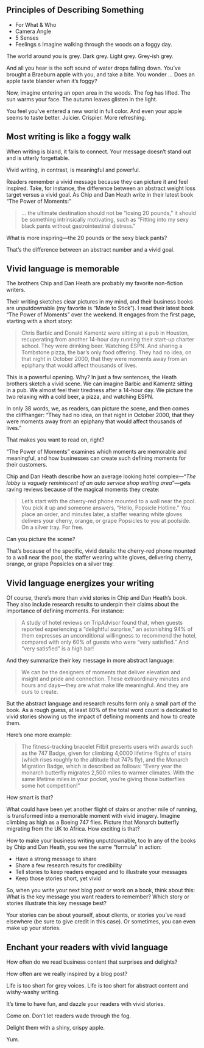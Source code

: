 ## Principles of Describing Something
- For What & Who
- Camera Angle
- 5 Senses
- Feelings
s
Imagine walking through the woods on a foggy day.

The world around you is grey. Dark grey. Light grey. Grey-ish grey.

And all you hear is the soft sound of water drops falling down. You’ve brought a Braeburn apple with you, and take a bite. You wonder … Does an apple taste blander when it’s foggy?

Now, imagine entering an open area in the woods. The fog has lifted. The sun warms your face. The autumn leaves glisten in the light.

You feel you’ve entered a new world in full color. And even your apple seems to taste better. Juicier. Crispier. More refreshing.

## Most writing is like a foggy walk
When writing is bland, it fails to connect. Your message doesn’t stand out and is utterly forgettable.

Vivid writing, in contrast, is meaningful and powerful.

Readers remember a vivid message because they can picture it and feel inspired. Take, for instance, the difference between an abstract weight loss target versus a vivid goal. As Chip and Dan Heath write in their latest book “The Power of Moments:”

> … the ultimate destination should not be “losing 20 pounds,” it should be something intrinsically motivating, such as “Fitting into my sexy black pants without gastrointestinal distress.”

What is more inspiring—the 20 pounds or the sexy black pants?

That’s the difference between an abstract number and a vivid goal.

## Vivid language is memorable
The brothers Chip and Dan Heath are probably my favorite non-fiction writers.

Their writing sketches clear pictures in my mind, and their business books are unputdownable (my favorite is “Made to Stick”). I read their latest book “The Power of Moments” over the weekend. It engages from the first page, starting with a short story:

> Chris Barbic and Donald Kamentz were sitting at a pub in Houston, recuperating from another 14-hour day running their start-up charter school. They were drinking beer. Watching ESPN. And sharing a Tombstone pizza, the bar’s only food offering. They had no idea, on that night in October 2000, that they were moments away from an epiphany that would affect thousands of lives.

This is a powerful opening. Why? In just a few sentences, the Heath brothers sketch a vivid scene. We can imagine Barbic and Kamentz sitting in a pub. We almost feel their tiredness after a 14-hour day. We picture the two relaxing with a cold beer, a pizza, and watching ESPN.

In only 38 words, we, as readers, can picture the scene, and then comes the cliffhanger: “They had no idea, on that night in October 2000, that they were moments away from an epiphany that would affect thousands of lives.”

That makes you want to read on, right?

“The Power of Moments” examines which moments are memorable and meaningful, and how businesses can create such defining moments for their customers.

Chip and Dan Heath describe how an average looking hotel complex—“*The lobby is vaguely reminiscent of an auto service shop waiting area*”—gets raving reviews because of the magical moments they create:

> Let’s start with the cherry-red phone mounted to a wall near the pool. You pick it up and someone answers, “Hello, Popsicle Hotline.” You place an order, and minutes later, a staffer wearing white gloves delivers your cherry, orange, or grape Popsicles to you at poolside. On a silver tray. For free.

Can you picture the scene?

That’s because of the specific, vivid details: the cherry-red phone mounted to a wall near the pool, the staffer wearing white gloves, delivering cherry, orange, or grape Popsicles on a silver tray.

## Vivid language energizes your writing
Of course, there’s more than vivid stories in Chip and Dan Heath’s book. They also include research results to underpin their claims about the importance of defining moments. For instance:

> A study of hotel reviews on TripAdvisor found that, when guests reported experiencing a “delightful surprise,” an astonishing 94% of them expresses an unconditional willingness to recommend the hotel, compared with only 60% of guests who were “very satisfied.” And “very satisfied” is a high bar!

And they summarize their key message in more abstract language:

> We can be the designers of moments that deliver elevation and insight and pride and connection. These extraordinary minutes and hours and days—they are what make life meaningful. And they are ours to create.

But the abstract language and research results form only a small part of the book. As a rough guess, at least 80% of the total word count is dedicated to vivid stories showing us the impact of defining moments and how to create them.

Here’s one more example:

> The fitness-tracking bracelet Fitbit presents users with awards such as the 747 Badge, given for climbing 4,0000 lifetime flights of stairs (which rises roughly to the altitude that 747s fly), and the Monarch Migration Badge, which is described as follows: “Every year the monarch butterfly migrates 2,500 miles to warmer climates. With the same lifetime miles in your pocket, you’re giving those butterflies some hot competition!”

How smart is that?

What could have been yet another flight of stairs or another mile of running, is transformed into a memorable moment with vivid imagery. Imagine climbing as high as a Boeing 747 flies. Picture that Monarch butterfly migrating from the UK to Africa. How exciting is that?

How to make your business writing unputdownable, too
In any of the books by Chip and Dan Heath, you see the same “formula” in action:
- Have a strong message to share
- Share a few research results for credibility
- Tell stories to keep readers engaged and to illustrate your messages
- Keep those stories short, yet vivid

So, when you write your next blog post or work on a book, think about this: What is the key message you want readers to remember? Which story or stories illustrate this key message best?

Your stories can be about yourself, about clients, or stories you’ve read elsewhere (be sure to give credit in this case). Or sometimes, you can even make up your stories.

## Enchant your readers with vivid language
How often do we read business content that surprises and delights?

How often are we really inspired by a blog post?

Life is too short for grey voices. Life is too short for abstract content and wishy-washy writing.

It’s time to have fun, and dazzle your readers with vivid stories.

Come on. Don’t let readers wade through the fog.

Delight them with a shiny, crispy apple.

Yum.